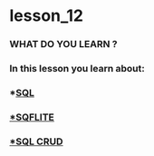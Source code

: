 # lesson_12

### WHAT DO YOU LEARN ?

### In this lesson you learn about:

### *<u>SQL

### *<u>SQFLITE

### *<u>SQL CRUD